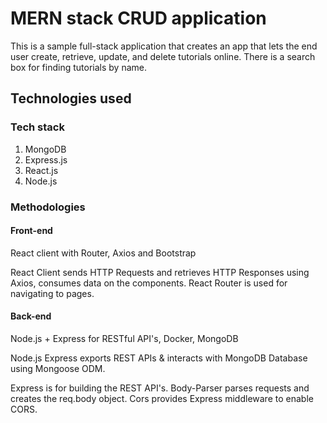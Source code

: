 # MERN stack CRUD application

This is a sample full-stack application that creates an app that lets the end user create, retrieve, update, and delete tutorials online. There is a search box for finding tutorials by name.

## Technologies used

### Tech stack

1. MongoDB
2. Express.js
3. React.js
4. Node.js

### Methodologies

#### Front-end

React client with Router, Axios and Bootstrap

React Client sends HTTP Requests and retrieves HTTP Responses using Axios, consumes data on the components. React Router is used for navigating to pages.

#### Back-end

Node.js + Express for RESTful API's, Docker, MongoDB

Node.js Express exports REST APIs & interacts with MongoDB Database using Mongoose ODM.

Express is for building the REST API's.
Body-Parser parses requests and creates the req.body object.
Cors provides Express middleware to enable CORS.
